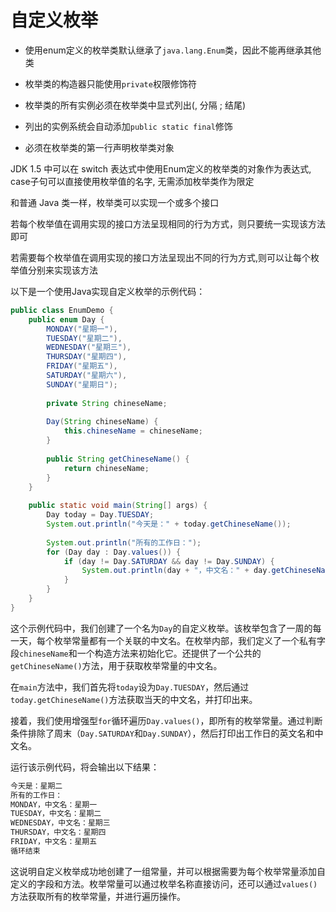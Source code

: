 # 自定义枚举

- 使用enum定义的枚举类默认继承了`java.lang.Enum`类，因此不能再继承其他类

- 枚举类的构造器只能使用`private`权限修饰符

- 枚举类的所有实例必须在枚举类中显式列出(, 分隔 ; 结尾)

- 列出的实例系统会自动添加`public static final`修饰

- 必须在枚举类的第一行声明枚举类对象

JDK 1.5 中可以在 switch 表达式中使用Enum定义的枚举类的对象作为表达式, case子句可以直接使用枚举值的名字, 无需添加枚举类作为限定

和普通 Java 类一样，枚举类可以实现一个或多个接口

若每个枚举值在调用实现的接口方法呈现相同的行为方式，则只要统一实现该方法即可

若需要每个枚举值在调用实现的接口方法呈现出不同的行为方式,则可以让每个枚举值分别来实现该方法

以下是一个使用Java实现自定义枚举的示例代码：

```java
public class EnumDemo {
    public enum Day {
        MONDAY("星期一"),
        TUESDAY("星期二"),
        WEDNESDAY("星期三"),
        THURSDAY("星期四"),
        FRIDAY("星期五"),
        SATURDAY("星期六"),
        SUNDAY("星期日");
        
        private String chineseName;
        
        Day(String chineseName) {
            this.chineseName = chineseName;
        }
        
        public String getChineseName() {
            return chineseName;
        }
    }
    
    public static void main(String[] args) {
        Day today = Day.TUESDAY;
        System.out.println("今天是：" + today.getChineseName());
        
        System.out.println("所有的工作日：");
        for (Day day : Day.values()) {
            if (day != Day.SATURDAY && day != Day.SUNDAY) {
                System.out.println(day + "，中文名：" + day.getChineseName());
            }
        }
    }
}
```

这个示例代码中，我们创建了一个名为`Day`的自定义枚举。该枚举包含了一周的每一天，每个枚举常量都有一个关联的中文名。在枚举内部，我们定义了一个私有字段`chineseName`和一个构造方法来初始化它。还提供了一个公共的`getChineseName()`方法，用于获取枚举常量的中文名。

在`main`方法中，我们首先将`today`设为`Day.TUESDAY`，然后通过`today.getChineseName()`方法获取当天的中文名，并打印出来。

接着，我们使用增强型`for`循环遍历`Day.values()`，即所有的枚举常量。通过判断条件排除了周末（`Day.SATURDAY`和`Day.SUNDAY`），然后打印出工作日的英文名和中文名。

运行该示例代码，将会输出以下结果：

```java
今天是：星期二
所有的工作日：
MONDAY，中文名：星期一
TUESDAY，中文名：星期二
WEDNESDAY，中文名：星期三
THURSDAY，中文名：星期四
FRIDAY，中文名：星期五
循环结束
```

这说明自定义枚举成功地创建了一组常量，并可以根据需要为每个枚举常量添加自定义的字段和方法。枚举常量可以通过枚举名称直接访问，还可以通过`values()`方法获取所有的枚举常量，并进行遍历操作。
